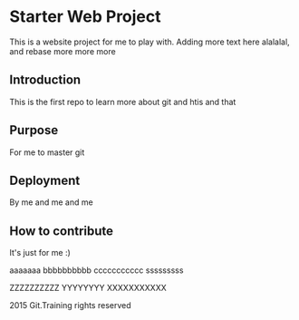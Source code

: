 # Starter Web Project

This is a website project for me to play with. Adding more text here alalalal, and rebase more more more

## Introduction
This is the first repo to learn more about git and htis and that


## Purpose
For me to master git


## Deployment
By me and me and me

## How to contribute
It's just for me :)

aaaaaaa bbbbbbbbbb ccccccccccc sssssssss

ZZZZZZZZZZ YYYYYYYY XXXXXXXXXXX

2015 Git.Training
rights reserved